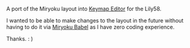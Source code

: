 A port of the Miryoku layout into [Keymap Editor](https://github.com/nickcoutsos/keymap-editor) for the Lily58.

I wanted to be able to make changes to the layout in the future without having to do it via [Miryoku Babel](https://github.com/manna-harbour/miryoku_babel) as I have zero coding experience. 

Thanks. : )

